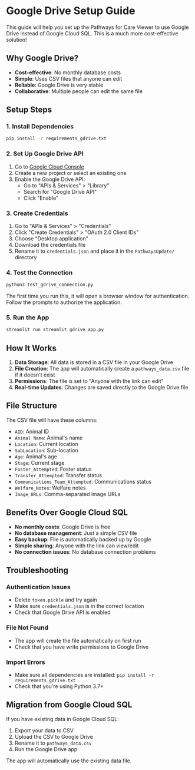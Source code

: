 # Google Drive Setup Guide

This guide will help you set up the Pathways for Care Viewer to use Google Drive instead of Google Cloud SQL. This is a much more cost-effective solution!

## Why Google Drive?

- **Cost-effective**: No monthly database costs
- **Simple**: Uses CSV files that anyone can edit
- **Reliable**: Google Drive is very stable
- **Collaborative**: Multiple people can edit the same file

## Setup Steps

### 1. Install Dependencies

```bash
pip install -r requirements_gdrive.txt
```

### 2. Set Up Google Drive API

1. Go to [Google Cloud Console](https://console.developers.google.com/)
2. Create a new project or select an existing one
3. Enable the Google Drive API:
   - Go to "APIs & Services" > "Library"
   - Search for "Google Drive API"
   - Click "Enable"

### 3. Create Credentials

1. Go to "APIs & Services" > "Credentials"
2. Click "Create Credentials" > "OAuth 2.0 Client IDs"
3. Choose "Desktop application"
4. Download the credentials file
5. Rename it to `credentials.json` and place it in the `PathwaysUpdate/` directory

### 4. Test the Connection

```bash
python3 test_gdrive_connection.py
```

The first time you run this, it will open a browser window for authentication. Follow the prompts to authorize the application.

### 5. Run the App

```bash
streamlit run streamlit_gdrive_app.py
```

## How It Works

1. **Data Storage**: All data is stored in a CSV file in your Google Drive
2. **File Creation**: The app will automatically create a `pathways_data.csv` file if it doesn't exist
3. **Permissions**: The file is set to "Anyone with the link can edit"
4. **Real-time Updates**: Changes are saved directly to the Google Drive file

## File Structure

The CSV file will have these columns:
- `AID`: Animal ID
- `Animal Name`: Animal's name
- `Location`: Current location
- `SubLocation`: Sub-location
- `Age`: Animal's age
- `Stage`: Current stage
- `Foster_Attempted`: Foster status
- `Transfer_Attempted`: Transfer status
- `Communications_Team_Attempted`: Communications status
- `Welfare_Notes`: Welfare notes
- `Image_URLs`: Comma-separated image URLs

## Benefits Over Google Cloud SQL

- **No monthly costs**: Google Drive is free
- **No database management**: Just a simple CSV file
- **Easy backup**: File is automatically backed up by Google
- **Simple sharing**: Anyone with the link can view/edit
- **No connection issues**: No database connection problems

## Troubleshooting

### Authentication Issues
- Delete `token.pickle` and try again
- Make sure `credentials.json` is in the correct location
- Check that Google Drive API is enabled

### File Not Found
- The app will create the file automatically on first run
- Check that you have write permissions to Google Drive

### Import Errors
- Make sure all dependencies are installed: `pip install -r requirements_gdrive.txt`
- Check that you're using Python 3.7+

## Migration from Google Cloud SQL

If you have existing data in Google Cloud SQL:

1. Export your data to CSV
2. Upload the CSV to Google Drive
3. Rename it to `pathways_data.csv`
4. Run the Google Drive app

The app will automatically use the existing data file. 